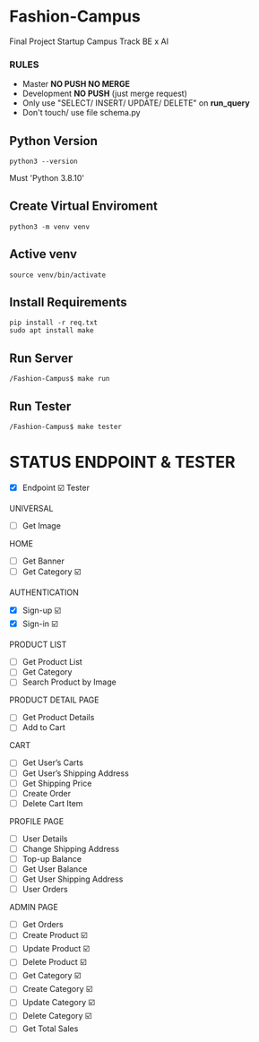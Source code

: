 # Fashion-Campus
Final Project Startup Campus Track BE x AI

### RULES
- Master **NO PUSH NO MERGE**
- Development **NO PUSH** (just merge request)
- Only use "SELECT/ INSERT/ UPDATE/ DELETE" on **run_query**
- Don't touch/ use file schema.py

## Python Version
```
python3 --version
```
Must 'Python 3.8.10'

## Create Virtual Enviroment
```
python3 -m venv venv
```

## Active venv
```
source venv/bin/activate
```

## Install Requirements
```
pip install -r req.txt
sudo apt install make
```

## Run Server
```
/Fashion-Campus$ make run
```

## Run Tester
```
/Fashion-Campus$ make tester
```

# STATUS ENDPOINT & TESTER
- [x] Endpoint
:ballot_box_with_check: Tester

UNIVERSAL
- [ ] Get Image

HOME
- [ ] Get Banner
- [ ] Get Category :ballot_box_with_check:

AUTHENTICATION
- [x] Sign-up :ballot_box_with_check:
- [x] Sign-in :ballot_box_with_check:

PRODUCT LIST
- [ ] Get Product List
- [ ] Get Category
- [ ] Search Product by Image

PRODUCT DETAIL PAGE
- [ ] Get Product Details
- [ ] Add to Cart

CART
- [ ] Get User’s Carts
- [ ] Get User’s Shipping Address
- [ ] Get Shipping Price
- [ ] Create Order
- [ ] Delete Cart Item

PROFILE PAGE
- [ ] User Details
- [ ] Change Shipping Address
- [ ] Top-up Balance
- [ ] Get User Balance
- [ ] Get User Shipping Address
- [ ] User Orders

ADMIN PAGE
- [ ] Get Orders
- [ ] Create Product :ballot_box_with_check:
- [ ] Update Product :ballot_box_with_check:
- [ ] Delete Product :ballot_box_with_check:
- [ ] Get Category :ballot_box_with_check:
- [ ] Create Category :ballot_box_with_check:
- [ ] Update Category :ballot_box_with_check:
- [ ] Delete Category :ballot_box_with_check:
- [ ] Get Total Sales
